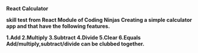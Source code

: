 <b>React Calculator<b>

skill test from React Module of Coding Ninjas
Creating a simple calculator app and that have the following features.

1.Add
2.Multiply
3.Subtract
4.Divide
5.Clear
6.Equals
Add/multiply,subtract/divide can be clubbed together.
